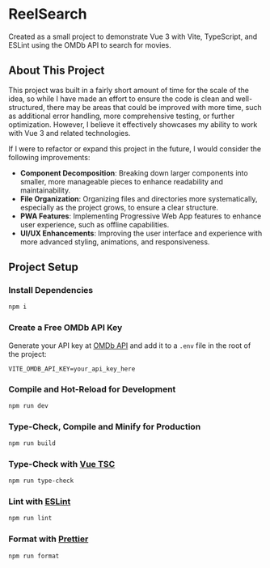 # ReelSearch

Created as a small project to demonstrate Vue 3 with Vite, TypeScript, and ESLint using the OMDb API to search for movies.

## About This Project

This project was built in a fairly short amount of time for the scale of the idea, so while I have made an effort to ensure the code is clean and well-structured, there may be areas that could be improved with more time, such as additional error handling, more comprehensive testing, or further optimization. However, I believe it effectively showcases my ability to work with Vue 3 and related technologies.

If I were to refactor or expand this project in the future, I would consider the following improvements:

- **Component Decomposition**: Breaking down larger components into smaller, more manageable pieces to enhance readability and maintainability.
- **File Organization**: Organizing files and directories more systematically, especially as the project grows, to ensure a clear structure.
- **PWA Features**: Implementing Progressive Web App features to enhance user experience, such as offline capabilities.
- **UI/UX Enhancements**: Improving the user interface and experience with more advanced styling, animations, and responsiveness.

## Project Setup

### Install Dependencies

```sh
npm i
```

### Create a Free OMDb API Key

Generate your API key at [OMDb API](http://www.omdbapi.com/apikey.aspx) and add it to a `.env` file in the root of the project:

```env
VITE_OMDB_API_KEY=your_api_key_here
```

### Compile and Hot-Reload for Development

```sh
npm run dev
```

### Type-Check, Compile and Minify for Production

```sh
npm run build
```

### Type-Check with [Vue TSC](https://github.com/vitejs/vite-plugin-vue/tree/main/packages/vue-tsc)

```sh
npm run type-check
```

### Lint with [ESLint](https://eslint.org/)

```sh
npm run lint
```

### Format with [Prettier](https://prettier.io/)

```sh
npm run format
```
